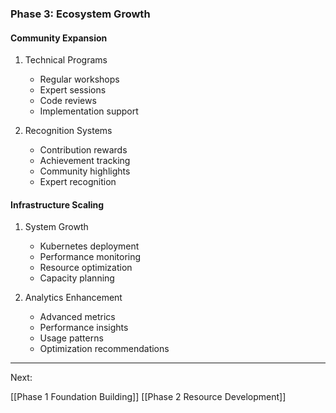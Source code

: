 ### Phase 3: Ecosystem Growth

#### Community Expansion
1. Technical Programs
   - Regular workshops
   - Expert sessions
   - Code reviews
   - Implementation support

2. Recognition Systems
   - Contribution rewards
   - Achievement tracking
   - Community highlights
   - Expert recognition

#### Infrastructure Scaling
1. System Growth
   - Kubernetes deployment
   - Performance monitoring
   - Resource optimization
   - Capacity planning

2. Analytics Enhancement
   - Advanced metrics
   - Performance insights
   - Usage patterns
   - Optimization recommendations

----------------------------------------
Next:

[[Phase 1 Foundation Building]]
[[Phase 2 Resource Development]]